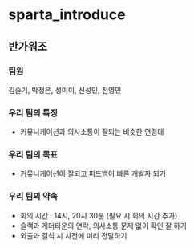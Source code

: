 # sparta_introduce

## 반가워조
### 팀원
김슬기, 박정은, 성미미, 신성민, 전영민

### 우리 팀의 특징
* 커뮤니케이션과 의사소통이 잘되는 비슷한 연령대

### 우리 팀의 목표
* 커뮤니케이션이 잘되고 피드백이 빠른 개발자 되기

### 우리 팀의 약속
* 회의 시간 : 14시, 20시 30분 (필요 시 회의 시간 추가)
* 슬랙과 게더타운의 연락, 의사소통 문제 없이 확인 잘 하기
* 외출과 결석 시 사전에 미리 전달하기